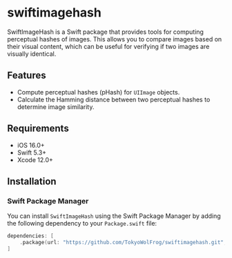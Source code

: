 # swiftimagehash

SwiftImageHash is a Swift package that provides tools for computing perceptual hashes of images. This allows you to compare images based on their visual content, which can be useful for verifying if two images are visually identical.

## Features

- Compute perceptual hashes (pHash) for `UIImage` objects.
- Calculate the Hamming distance between two perceptual hashes to determine image similarity.

## Requirements

- iOS 16.0+
- Swift 5.3+
- Xcode 12.0+

## Installation

### Swift Package Manager

You can install `SwiftImageHash` using the Swift Package Manager by adding the following dependency to your `Package.swift` file:

```swift
dependencies: [
    .package(url: "https://github.com/TokyoWolFrog/swiftimagehash.git", from: "0.1.1")
]
